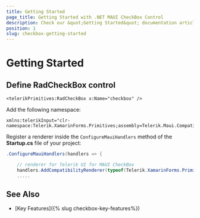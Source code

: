 ```yaml
---
title: Getting Started
page_title: Getting Started with .NET MAUI CheckBox Control 
description: Check our &quot;Getting Started&quot; documentation article for Telerik CheckBox for .NET MAUI.
position: 1
slug: checkbox-getting-started
---
```


# Getting Started

## Define RadCheckBox control

```XAML
<telerikPrimitives:RadCheckBox x:Name="checkbox" />
```

Add the following namespace:

```XAML
xmlns:telerikInput="clr-namespace:Telerik.XamarinForms.Primitives;assembly=Telerik.Maui.Compatibility"
```

Register a renderer inside the `ConfigureMauiHandlers` method of the **Startup.cs** file of your project:

```C#
.ConfigureMauiHandlers(handlers => {

    // renderer for Telerik UI for MAUI CheckBox
	handlers.AddCompatibilityRenderer(typeof(Telerik.XamarinForms.Primitives.RadCheckBox), typeof(PrimitivesRenderer.CheckBoxRenderer));
    .....           
```

## See Also

- [Key Features]({% slug checkbox-key-features%})